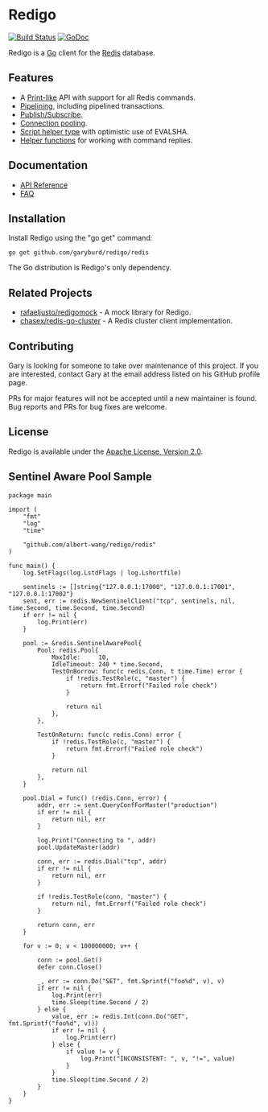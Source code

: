 Redigo
======

[![Build Status](https://travis-ci.org/garyburd/redigo.svg?branch=master)](https://travis-ci.org/garyburd/redigo)
[![GoDoc](https://godoc.org/github.com/garyburd/redigo/redis?status.svg)](https://godoc.org/github.com/garyburd/redigo/redis)

Redigo is a [Go](http://golang.org/) client for the [Redis](http://redis.io/) database.

Features
-------

* A [Print-like](http://godoc.org/github.com/garyburd/redigo/redis#hdr-Executing_Commands) API with support for all Redis commands.
* [Pipelining](http://godoc.org/github.com/garyburd/redigo/redis#hdr-Pipelining), including pipelined transactions.
* [Publish/Subscribe](http://godoc.org/github.com/garyburd/redigo/redis#hdr-Publish_and_Subscribe).
* [Connection pooling](http://godoc.org/github.com/garyburd/redigo/redis#Pool).
* [Script helper type](http://godoc.org/github.com/garyburd/redigo/redis#Script) with optimistic use of EVALSHA.
* [Helper functions](http://godoc.org/github.com/garyburd/redigo/redis#hdr-Reply_Helpers) for working with command replies.

Documentation
-------------

- [API Reference](http://godoc.org/github.com/garyburd/redigo/redis)
- [FAQ](https://github.com/garyburd/redigo/wiki/FAQ)

Installation
------------

Install Redigo using the "go get" command:

    go get github.com/garyburd/redigo/redis

The Go distribution is Redigo's only dependency.

Related Projects
----------------

- [rafaeljusto/redigomock](https://godoc.org/github.com/rafaeljusto/redigomock) - A mock library for Redigo.
- [chasex/redis-go-cluster](https://github.com/chasex/redis-go-cluster) - A Redis cluster client implementation.

Contributing
------------

Gary is looking for someone to take over maintenance of this project. If you are interested, contact Gary at the email address listed on his GitHub profile page.

PRs for major features will not be accepted until a new maintainer is found.  Bug reports and PRs for bug fixes are welcome.

License
-------

Redigo is available under the [Apache License, Version 2.0](http://www.apache.org/licenses/LICENSE-2.0.html).

Sentinel Aware Pool Sample
--------------------------
```
package main

import (
	"fmt"
	"log"
	"time"

	"github.com/albert-wang/redigo/redis"
)

func main() {
	log.SetFlags(log.LstdFlags | log.Lshortfile)

	sentinels := []string{"127.0.0.1:17000", "127.0.0.1:17001", "127.0.0.1:17002"}
	sent, err := redis.NewSentinelClient("tcp", sentinels, nil, time.Second, time.Second, time.Second)
	if err != nil {
		log.Print(err)
	}

	pool := &redis.SentinelAwarePool{
		Pool: redis.Pool{
			MaxIdle:     10,
			IdleTimeout: 240 * time.Second,
			TestOnBorrow: func(c redis.Conn, t time.Time) error {
				if !redis.TestRole(c, "master") {
					return fmt.Errorf("Failed role check")
				}

				return nil
			},
		},

		TestOnReturn: func(c redis.Conn) error {
			if !redis.TestRole(c, "master") {
				return fmt.Errorf("Failed role check")
			}

			return nil
		},
	}

	pool.Dial = func() (redis.Conn, error) {
		addr, err := sent.QueryConfForMaster("production")
		if err != nil {
			return nil, err
		}

		log.Print("Connecting to ", addr)
		pool.UpdateMaster(addr)

		conn, err := redis.Dial("tcp", addr)
		if err != nil {
			return nil, err
		}

		if !redis.TestRole(conn, "master") {
			return nil, fmt.Errorf("Failed role check")
		}

		return conn, err
	}

	for v := 0; v < 100000000; v++ {

		conn := pool.Get()
		defer conn.Close()

		_, err := conn.Do("SET", fmt.Sprintf("foo%d", v), v)
		if err != nil {
			log.Print(err)
			time.Sleep(time.Second / 2)
		} else {
			value, err := redis.Int(conn.Do("GET", fmt.Sprintf("foo%d", v)))
			if err != nil {
				log.Print(err)
			} else {
				if value != v {
					log.Print("INCONSISTENT: ", v, "!=", value)
				}
			}
			time.Sleep(time.Second / 2)
		}
	}
}
```